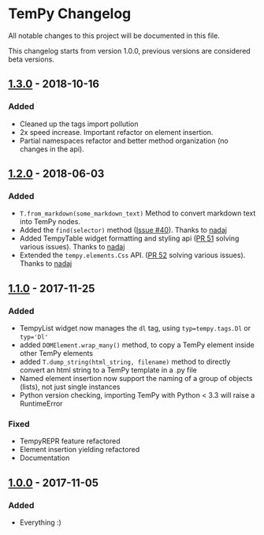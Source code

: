 # TemPy Changelog

All notable changes to this project will be documented in this file.

This changelog starts from version 1.0.0, previous versions are considered beta versions.

## [1.3.0](https://github.com/Hrabal/TemPy/compare/1.2.0...1.3.0) - 2018-10-16

### Added
- Cleaned up the tags import pollution
- 2x speed increase. Important refactor on element insertion.
- Partial namespaces refactor and better method organization (no changes in the api).

## [1.2.0](https://github.com/Hrabal/TemPy/compare/1.1.0...1.2.0) - 2018-06-03

### Added
- `T.from_markdown(some_markdown_text)` Method to convert markdown text into TemPy nodes.
- Added the `find(selector)` method ([Issue #40](https://github.com/Hrabal/TemPy/issues/40)). Thanks to [nadaj](https://github.com/nadaj)
- Added TempyTable widget formatting and styling api ([PR 51](https://github.com/Hrabal/TemPy/pull/51) solving various issues). Thanks to [nadaj](https://github.com/nadaj)
- Extended the `tempy.elements.Css` API. ([PR 52](https://github.com/Hrabal/TemPy/pull/52) solving various issues). Thanks to [nadaj](https://github.com/nadaj)

## [1.1.0](https://github.com/Hrabal/TemPy/compare/6cde4add75bcde5c23614573980caf7684bae76b...master) - 2017-11-25

### Added
- TempyList widget now manages the `dl` tag, using `typ=tempy.tags.Dl` or `typ='Dl'`
- added `DOMElement.wrap_many()` method, to copy a TemPy element inside other TemPy elements
- added `T.dump_string(html_string, filename)` method to directly convert an html string to a TemPy template in a .py file
- Named element insertion now support the naming of a group of objects (lists), not just single instances
- Python version checking, importing TemPy with Python < 3.3 will raise a RuntimeError

### Fixed
- TempyREPR feature refactored
- Element insertion yielding refactored
- Documentation

## [1.0.0](https://github.com/Hrabal/TemPy/compare/d6a5e155b26a48d17bf1b26863b32f4a449ec12d...6cde4add75bcde5c23614573980caf7684bae76b) - 2017-11-05

### Added
- Everything :)
